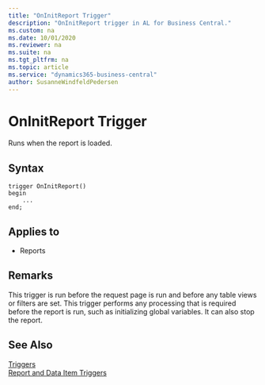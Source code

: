 ```yaml
---
title: "OnInitReport Trigger"
description: "OnInitReport trigger in AL for Business Central."
ms.custom: na
ms.date: 10/01/2020
ms.reviewer: na
ms.suite: na
ms.tgt_pltfrm: na
ms.topic: article
ms.service: "dynamics365-business-central"
author: SusanneWindfeldPedersen
---
```


# OnInitReport Trigger

Runs when the report is loaded.  

## Syntax  

```AL
trigger OnInitReport()
begin
    ...
end;
``` 
  
## Applies to

- Reports  
  
## Remarks  

This trigger is run before the request page is run and before any table views or filters are set. This trigger performs any processing that is required before the report is run, such as initializing global variables. It can also stop the report.  
  
## See Also  

[Triggers](devenv-triggers.md)  
[Report and Data Item Triggers](devenv-report-and-data-item-triggers.md)  